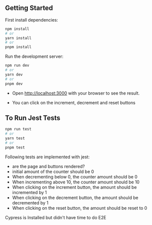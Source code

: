 ## Getting Started

First install dependencies:

```bash
npm install
# or
yarn install
# or
pnpm install
```

Run the development server:

```bash
npm run dev
# or
yarn dev
# or
pnpm dev
```

- Open [http://localhost:3000](http://localhost:3000) with your browser to see the result.

- You can click on the increment, decrement and reset buttons

## To Run Jest Tests

```bash
npm run test
# or
yarn test
# or
pnpm test
```

Following tests are implemented with jest:<br/>

- are the page and buttons rendered? <br/>
- initial amount of the counter should be 0
  <br/>
- When decrementing below 0, the counter amount should be 0
  <br/>
- When incrementing above 10, the counter amount should be 10
  <br/>
- When clicking on the increment button, the amount should be incremented by 1
  <br/>
- When clicking on the decrement button, the amount should be decremented by 1
  <br/>
- When clicking on the reset button, the amount should be reset to 0

Cypress is Installed but didn't have time to do E2E<br/>
